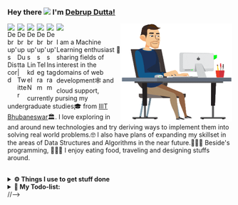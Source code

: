
### Hey there <img src="https://media.giphy.com/media/hvRJCLFzcasrR4ia7z/giphy.gif" width="25px"> I'm [Debrup Dutta!](https://github.com/ddebrup/)
<a href="https://discord.gg/mQAgFrwM">
  <img align="left" alt="Debrup's Discord" width="22px" src="https://cdn.jsdelivr.net/npm/simple-icons@v3/icons/discord.svg" />
</a>
<a href="https://twitter.com/DebrupDutta2">
  <img align="left" alt="Debrup Dutta | Twitter" width="22px" src="https://cdn.jsdelivr.net/npm/simple-icons@v3/icons/twitter.svg" />
</a>
<a href="https://www.linkedin.com/in/duttadebrup/">
  <img align="left" alt="Debrup's LinkdeIN" width="22px" src="https://cdn.jsdelivr.net/npm/simple-icons@v3/icons/linkedin.svg" />
</a>
<a href="https://t.me/Deb_rup">
  <img align="left" alt="Debrup's Telegram" width="22px" src="https://cdn.jsdelivr.net/npm/simple-icons@v3/icons/telegram.svg" />
</a>
<a href="https://www.instagram.com/d_debrup/">
  <img align="left" alt="Debrup's Instagram" width="22px" src="https://cdn.jsdelivr.net/npm/simple-icons@v3/icons/instagram.svg" />
</a>


![](https://visitor-badge.glitch.me/badge?page_id=ddebrup.ddebrup)
<img align="right" alt="GIF" src="https://github.com/ddebrup/ddebrup/blob/master/header.gif?raw=true" width="250" height="220" />
<br />

I am a Machine Learning enthusiast 🚀 sharing fields of interest in the domains of web development🕸️ and cloud support, currently pursing my undergraduate studies🎓 from [IIIT Bhubaneswar](https://www.iiit-bh.ac.in/)🏛. I love exploring in and around new technologies and try deriving ways to implement them into solving real world problems.🤓 I also have plans of expanding my skillset in the areas of Data Structures and Algorithms in the near future.👨🏻‍💻
Beside's programming, 👨🏽‍💼 I enjoy eating food, traveling and designing stuffs around.
<br />
<br />
 <!--
 <img align="right" alt="GIF" src="https://github.com/ddebrup/ddebrup/blob/master/header.gif?raw=true" width="350" height="320" />
  
### Talking about Personal Stuffs:

- 🛠 &nbsp; I’m currently experimenting on concepts💡 adventing from the arenas of Natural Language Processing. 🙍🏽‍♂️
- 🚀 &nbsp; Presently I’m also into learning Full Stack Development.
- 👨🏻‍💻 &nbsp; Most of my projects are available/ to be made available on [Github](https://github.com/ddebrup).
- 💬 &nbsp; Ask me about anything [here](https://github.com/ddebrup/ddebrup/issues/2)! I am happy to help.
- 📫 &nbsp; How to reach me: b518020@iiit-bh.ac.in
- 📝 &nbsp; Checkout my [Resume]().

### Languages and Tools:

<code><img height="27" src="https://raw.githubusercontent.com/github/explore/80688e429a7d4ef2fca1e82350fe8e3517d3494d/topics/cpp/cpp.png" alt="cpp"></code>
<code><img height="27" src="https://raw.githubusercontent.com/github/explore/80688e429a7d4ef2fca1e82350fe8e3517d3494d/topics/python/python.png" alt="python"></code>
<code><img height="27" src="https://raw.githubusercontent.com/github/explore/80688e429a7d4ef2fca1e82350fe8e3517d3494d/topics/javascript/javascript.png" alt="javascript"></code>
<code><img height="27" src="https://raw.githubusercontent.com/github/explore/80688e429a7d4ef2fca1e82350fe8e3517d3494d/topics/nodejs/nodejs.png" alt="nodejs"></code>
<code><img height="27" src="https://devicons.github.io/devicon/devicon.git/icons/express/express-original.svg" alt="expressjs"></code>
<code><img height="27" src="https://raw.githubusercontent.com/github/explore/80688e429a7d4ef2fca1e82350fe8e3517d3494d/topics/react/react.png" alt="react"></code>
<code><img height="27" src="https://raw.githubusercontent.com/github/explore/80688e429a7d4ef2fca1e82350fe8e3517d3494d/topics/sql/sql.png" alt="sql"></code>
<code><img height="27" src="https://encrypted-tbn0.gstatic.com/images?q=tbn%3AANd9GcSTTzPAw-55ssm1Im594xYZ9eRQu2JylrkYLg&usqp=CAU" alt="mongodb"></code>
<code><img height="27" src="https://devicons.github.io/devicon/devicon.git/icons/git/git-original.svg" alt="git"></code>
<code><img height="27" src="https://raw.githubusercontent.com/github/explore/80688e429a7d4ef2fca1e82350fe8e3517d3494d/topics/terminal/terminal.png" alt="terminal"></code>

<!--
<code><img height="25" src="https://raw.githubusercontent.com/github/explore/80688e429a7d4ef2fca1e82350fe8e3517d3494d/topics/sass/sass.png" alt="sass"></code>
-->


<!--

### Projects and Dev Stuffs:

<details>	
  <summary><b>⚡ Github Stats</b></summary>

<img height="180em" src="https://github-readme-stats.vercel.app/api?username=ddebrup&show_icons=true&hide_border=true&theme=gotham" />
<!-- <img height="90em" src="https://github-readme-stats.vercel.app/api/top-langs/?username=ddebrup&exclude_repo=KNN-Image-Classification&show_icons=true&hide_border=true&layout=compact&langs_count=8"/> -->
</details>

<details>	
  <br />
  <summary><b>⚙️ Things I use to get stuff done</b></summary>
  	<ul>
  	    <li><b>OS:</b> Ubuntu 18.64</li>
	    <li><b>Laptop: </b> HP Pavilion (i5)</li>
  	    <li><b>Browser: </b> Firefox Developer Edition</li>
	    <li><b>Code Editor:</b> VSCode - The best editor out there</li>
	    <li><b>To Stay Updated:</b> Dev.to, Medium and LinkedIn</li>
	    <br />
	</ul>	
</details>

<details>	
  <br />
  <summary><b>🚧 My Todo-list:</b></summary>
  	<!-- TODO-lIST:START -->
  <ul>
    <li>🏆  Create 100 PRs </li>         
    <li>🌸  Create an unending streak of 10 days  </li>
    <li>✅  Contribute daily </li>  
    <li>⏳  Complete an entire market ready product all by myself</li> 
  </ul>
<!-- TODO-IST:END -->
</details>
//-->
